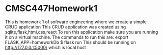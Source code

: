 # CMSC447Homework1
This is homework 1 of software engineering where we create a simple CRUD application
This CRUD application was created using sqlite,flask,html,css,react
To run this application make sure you are running it on a virtual machine.
The commands to run this are:
  export FLASK_APP=homeworkDb
  $ flask run
  This should be running on http://127.0.0.1:5000/ which is local host 
